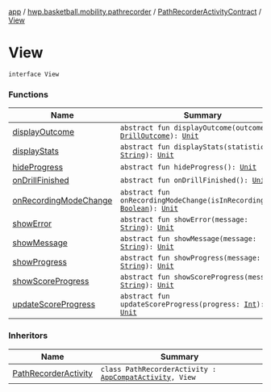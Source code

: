 [app](../../../index.md) / [hwp.basketball.mobility.pathrecorder](../../index.md) / [PathRecorderActivityContract](../index.md) / [View](.)

# View

`interface View`

### Functions

| Name | Summary |
|---|---|
| [displayOutcome](display-outcome.md) | `abstract fun displayOutcome(outcome: `[`DrillOutcome`](../../../hwp.basketball.mobility.entitiy.drills.outcomes/-drill-outcome/index.md)`): `[`Unit`](https://kotlinlang.org/api/latest/jvm/stdlib/kotlin/-unit/index.html) |
| [displayStats](display-stats.md) | `abstract fun displayStats(statistics: `[`String`](https://kotlinlang.org/api/latest/jvm/stdlib/kotlin/-string/index.html)`): `[`Unit`](https://kotlinlang.org/api/latest/jvm/stdlib/kotlin/-unit/index.html) |
| [hideProgress](hide-progress.md) | `abstract fun hideProgress(): `[`Unit`](https://kotlinlang.org/api/latest/jvm/stdlib/kotlin/-unit/index.html) |
| [onDrillFinished](on-drill-finished.md) | `abstract fun onDrillFinished(): `[`Unit`](https://kotlinlang.org/api/latest/jvm/stdlib/kotlin/-unit/index.html) |
| [onRecordingModeChange](on-recording-mode-change.md) | `abstract fun onRecordingModeChange(isInRecordingMode: `[`Boolean`](https://kotlinlang.org/api/latest/jvm/stdlib/kotlin/-boolean/index.html)`): `[`Unit`](https://kotlinlang.org/api/latest/jvm/stdlib/kotlin/-unit/index.html) |
| [showError](show-error.md) | `abstract fun showError(message: `[`String`](https://kotlinlang.org/api/latest/jvm/stdlib/kotlin/-string/index.html)`): `[`Unit`](https://kotlinlang.org/api/latest/jvm/stdlib/kotlin/-unit/index.html) |
| [showMessage](show-message.md) | `abstract fun showMessage(message: `[`String`](https://kotlinlang.org/api/latest/jvm/stdlib/kotlin/-string/index.html)`): `[`Unit`](https://kotlinlang.org/api/latest/jvm/stdlib/kotlin/-unit/index.html) |
| [showProgress](show-progress.md) | `abstract fun showProgress(message: `[`String`](https://kotlinlang.org/api/latest/jvm/stdlib/kotlin/-string/index.html)`): `[`Unit`](https://kotlinlang.org/api/latest/jvm/stdlib/kotlin/-unit/index.html) |
| [showScoreProgress](show-score-progress.md) | `abstract fun showScoreProgress(message: `[`String`](https://kotlinlang.org/api/latest/jvm/stdlib/kotlin/-string/index.html)`): `[`Unit`](https://kotlinlang.org/api/latest/jvm/stdlib/kotlin/-unit/index.html) |
| [updateScoreProgress](update-score-progress.md) | `abstract fun updateScoreProgress(progress: `[`Int`](https://kotlinlang.org/api/latest/jvm/stdlib/kotlin/-int/index.html)`): `[`Unit`](https://kotlinlang.org/api/latest/jvm/stdlib/kotlin/-unit/index.html) |

### Inheritors

| Name | Summary |
|---|---|
| [PathRecorderActivity](../../-path-recorder-activity/index.md) | `class PathRecorderActivity : `[`AppCompatActivity`](https://developer.android.com/reference/android/support/v7/app/AppCompatActivity.html)`, View` |
